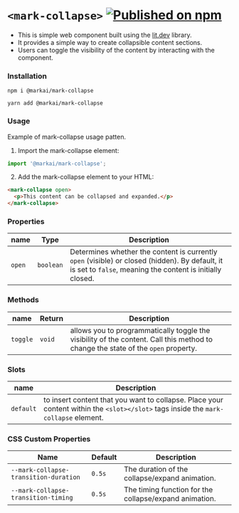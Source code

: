 # `<mark-collapse>` [![Published on npm](https://img.shields.io/npm/v/@markai/mark-collapse.svg)](https://www.npmjs.com/package/@markai/mark-collapse)

- This is simple web component built using the [lit.dev](https://lit.dev/) library.
- It provides a simple way to create collapsible content sections.
- Users can toggle the visibility of the content by interacting with the component.

### Installation

```shell
npm i @markai/mark-collapse
```

```shell
yarn add @markai/mark-collapse
```

### Usage

Example of mark-collapse usage patten.

1. Import the mark-collapse element:

```js
import '@markai/mark-collapse';
```

2. Add the mark-collapse element to your HTML:

```html
<mark-collapse open>
  <p>This content can be collapsed and expanded.</p>
</mark-collapse>
```

### Properties

| name   | Type      | Description                                                                                                                                                 |
| ------ | --------- | ----------------------------------------------------------------------------------------------------------------------------------------------------------- |
| `open` | `boolean` | Determines whether the content is currently `open` (visible) or closed (hidden). By default, it is set to `false`, meaning the content is initially closed. |

### Methods

| name     | Return | Description                                                                                                                       |
| -------- | ------ | --------------------------------------------------------------------------------------------------------------------------------- |
| `toggle` | `void` | allows you to programmatically toggle the visibility of the content. Call this method to change the state of the `open` property. |

### Slots

| name      | Description                                                                                                                         |
| --------- | ----------------------------------------------------------------------------------------------------------------------------------- |
| `default` | to insert content that you want to collapse. Place your content within the `<slot></slot>` tags inside the `mark-collapse` element. |

### CSS Custom Properties

| Name                                  | Default | Description                                            |
| ------------------------------------- | ------- | ------------------------------------------------------ |
| `--mark-collapse-transition-duration` | `0.5s`  | The duration of the collapse/expand animation.         |
| `--mark-collapse-transition-timing`   | `0.5s`  | The timing function for the collapse/expand animation. |
